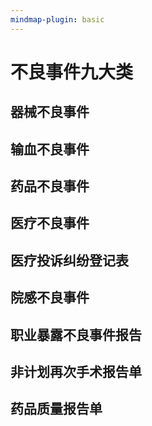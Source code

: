 ```yaml
---
mindmap-plugin: basic
---
```


# 不良事件九大类
## 器械不良事件
## 输血不良事件
## 药品不良事件
## 医疗不良事件
## 医疗投诉纠纷登记表
## 院感不良事件
## 职业暴露不良事件报告
## 非计划再次手术报告单
## 药品质量报告单
